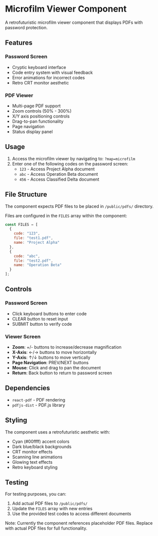# Microfilm Viewer Component

A retrofuturistic microfilm viewer component that displays PDFs with password protection.

## Features

### Password Screen
- Cryptic keyboard interface
- Code entry system with visual feedback
- Error animations for incorrect codes
- Retro CRT monitor aesthetic

### PDF Viewer
- Multi-page PDF support
- Zoom controls (50% - 300%)
- X/Y axis positioning controls
- Drag-to-pan functionality
- Page navigation
- Status display panel

## Usage

1. Access the microfilm viewer by navigating to: `?map=microfilm`
2. Enter one of the following codes on the password screen:
   - `123` - Access Project Alpha document
   - `abc` - Access Operation Beta document  
   - `456` - Access Classified Delta document

## File Structure

The component expects PDF files to be placed in `/public/pdfs/` directory.

Files are configured in the `FILES` array within the component:

```javascript
const FILES = [
  {
    code: "123",
    file: "test1.pdf",
    name: "Project Alpha"
  },
  {
    code: "abc", 
    file: "test2.pdf",
    name: "Operation Beta"
  }
];
```

## Controls

### Password Screen
- Click keyboard buttons to enter code
- CLEAR button to reset input
- SUBMIT button to verify code

### Viewer Screen
- **Zoom**: +/- buttons to increase/decrease magnification
- **X-Axis**: ←/→ buttons to move horizontally
- **Y-Axis**: ↑/↓ buttons to move vertically
- **Page Navigation**: PREV/NEXT buttons
- **Mouse**: Click and drag to pan the document
- **Return**: Back button to return to password screen

## Dependencies

- `react-pdf` - PDF rendering
- `pdfjs-dist` - PDF.js library

## Styling

The component uses a retrofuturistic aesthetic with:
- Cyan (#00ffff) accent colors
- Dark blue/black backgrounds
- CRT monitor effects
- Scanning line animations
- Glowing text effects
- Retro keyboard styling

## Testing

For testing purposes, you can:
1. Add actual PDF files to `/public/pdfs/`
2. Update the `FILES` array with new entries
3. Use the provided test codes to access different documents

Note: Currently the component references placeholder PDF files. Replace with actual PDF files for full functionality.

